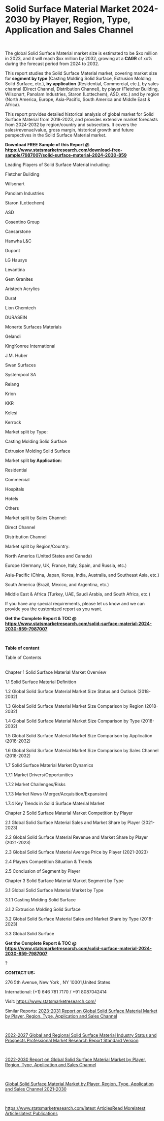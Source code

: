 <h1>Solid Surface Material Market 2024-2030 by Player, Region, Type, Application and Sales Channel</h1><br/><p>The global Solid Surface Material market size is estimated to be $xx million in 2023, and it will reach $xx million by 2032, growing at a <strong>CAGR</strong> of xx% during the forecast period from 2024 to 2032.</p>
 
 
 
 <p>This report studies the Solid Surface Material market, covering market size for <strong>segment by type</strong> (Casting Molding Solid Surface, Extrusion Molding Solid Surface, etc.), <strong>by application</strong> (Residential, Commercial, etc.), by sales channel (Direct Channel, Distribution Channel), by player (Fletcher Building, Wilsonart, Panolam Industries, Staron (Lottechem), ASD, etc.) and by region (North America, Europe, Asia-Pacific, South America and Middle East & Africa).</p>
 
 
 
 <p>This report provides detailed historical analysis of global market for Solid Surface Material from 2018-2023, and provides extensive market forecasts from 2024-2032 by region/country and subsectors. It covers the sales/revenue/value, gross margin, historical growth and future perspectives in the Solid Surface Material market.</p>
 
 
 
 <p><strong>Download FREE Sample of this Report @ <a href="https://www.statsmarketresearch.com/download-free-sample/7987007/solid-surface-material-2024-2030-859">https://www.statsmarketresearch.com/download-free-sample/7987007/solid-surface-material-2024-2030-859</a></strong></p>
 
 
 
 <p>Leading Players of Solid Surface Material including:</p>
 
 
 
 <p>Fletcher Building</p>
 
 
 
 <p>Wilsonart</p>
 
 
 
 <p>Panolam Industries</p>
 
 
 
 <p>Staron (Lottechem)</p>
 
 
 
 <p>ASD</p>
 
 
 
 <p>Cosentino Group</p>
 
 
 
 <p>Caesarstone</p>
 
 
 
 <p>Hanwha L&C</p>
 
 
 
 <p>Dupont</p>
 
 
 
 <p>LG Hausys</p>
 
 
 
 <p>Levantina</p>
 
 
 
 <p>Gem Granites</p>
 
 
 
 <p>Aristech Acrylics</p>
 
 
 
 <p>Durat</p>
 
 
 
 <p>Lion Chemtech</p>
 
 
 
 <p>DURASEIN</p>
 
 
 
 <p>Monerte Surfaces Materials</p>
 
 
 
 <p>Gelandi</p>
 
 
 
 <p>KingKonree International</p>
 
 
 
 <p>J.M. Huber</p>
 
 
 
 <p>Swan Surfaces</p>
 
 
 
 <p>Systempool SA</p>
 
 
 
 <p>Relang</p>
 
 
 
 <p>Krion</p>
 
 
 
 <p>KKR</p>
 
 
 
 <p>Kelesi</p>
 
 
 
 <p>Kerrock</p>
 
 
 
 <p>Market split by Type:</p>
 
 
 
 <p>Casting Molding Solid Surface</p>
 
 
 
 <p>Extrusion Molding Solid Surface</p>
 
 
 
 <p>Market split <strong>by Application</strong>:</p>
 
 
 
 <p>Residential</p>
 
 
 
 <p>Commercial</p>
 
 
 
 <p>Hospitals</p>
 
 
 
 <p>Hotels</p>
 
 
 
 <p>Others</p>
 
 
 
 <p>Market split by Sales Channel:</p>
 
 
 
 <p>Direct Channel</p>
 
 
 
 <p>Distribution Channel</p>
 
 
 
 <p>Market split by Region/Country:</p>
 
 
 
 <p>North America (United States and Canada)</p>
 
 
 
 <p>Europe (Germany, UK, France, Italy, Spain, and Russia, etc.)</p>
 
 
 
 <p>Asia-Pacific (China, Japan, Korea, India, Australia, and Southeast Asia, etc.)</p>
 
 
 
 <p>South America (Brazil, Mexico, and Argentina, etc.)</p>
 
 
 
 <p>Middle East & Africa (Turkey, UAE, Saudi Arabia, and South Africa, etc.)</p>
 
 
 
 <p>If you have any special requirements, please let us know and we can provide you the customized report as you want.</p>
 
 
 
 <div><b>Get the Complete Report & TOC @ <a href="https://www.statsmarketresearch.com/solid-surface-material-2024-2030-859-7987007">https://www.statsmarketresearch.com/solid-surface-material-2024-2030-859-7987007</a></b></div>
 
 
 
 <p><br />
 
 <b>Table of content</b></p>
 
 
 
 <p>Table of Contents<br />
 
 <br />
 
 Chapter 1 Solid Surface Material Market Overview<br />
 
 1.1 Solid Surface Material Definition<br />
 
 1.2 Global Solid Surface Material Market Size Status and Outlook (2018-2032)<br />
 
 1.3 Global Solid Surface Material Market Size Comparison by Region (2018-2032)<br />
 
 1.4 Global Solid Surface Material Market Size Comparison by Type (2018-2032)<br />
 
 1.5 Global Solid Surface Material Market Size Comparison by Application (2018-2032)<br />
 
 1.6 Global Solid Surface Material Market Size Comparison by Sales Channel (2018-2032)<br />
 
 1.7 Solid Surface Material Market Dynamics<br />
 
 1.7.1 Market Drivers/Opportunities<br />
 
 1.7.2 Market Challenges/Risks<br />
 
 1.7.3 Market News (Merger/Acquisition/Expansion)<br />
 
 1.7.4 Key Trends in Solid Surface Material Market<br />
 
 Chapter 2 Solid Surface Material Market Competition by Player<br />
 
 2.1 Global Solid Surface Material Sales and Market Share by Player (2021-2023)<br />
 
 2.2 Global Solid Surface Material Revenue and Market Share by Player (2021-2023)<br />
 
 2.3 Global Solid Surface Material Average Price by Player (2021-2023)<br />
 
 2.4 Players Competition Situation & Trends<br />
 
 2.5 Conclusion of Segment by Player<br />
 
 Chapter 3 Solid Surface Material Market Segment by Type<br />
 
 3.1 Global Solid Surface Material Market by Type<br />
 
 3.1.1 Casting Molding Solid Surface<br />
 
 3.1.2 Extrusion Molding Solid Surface<br />
 
 3.2 Global Solid Surface Material Sales and Market Share by Type (2018-2023)<br />
 
 3.3 Global Solid Surface</p>
 
 
 
 <div><b>Get the Complete Report & TOC @ <a href="https://www.statsmarketresearch.com/solid-surface-material-2024-2030-859-7987007">https://www.statsmarketresearch.com/solid-surface-material-2024-2030-859-7987007</a></b></div>
 
 
 
 <p>? </p>
 
 
 
 <p><b>CONTACT US:</b><br />
 
 276 5th Avenue, New York , NY 10001,United States<br />
 
 International: (+1) 646 781 7170 / +91 8087042414<br />
 
 Visit: <a href="https://www.statsmarketresearch.com/">https://www.statsmarketresearch.com/</a><br />
 
 Similar Reports: <a href="https://www.statsmarketresearch.com/solid-surface-material-2024-2030-859-7987007">2023-2031 Report on Global Solid Surface Material Market by Player, Region, Type, Application and Sales Channel</a><br />
 
 <br />
 
 <a href="https://www.statsmarketresearch.com/solid-surface-material-2024-2030-859-7987007">2022-2027 Global and Regional Solid Surface Material Industry Status and Prospects Professional Market Research Report Standard Version</a><br />
 
 <br />
 
 <a href="https://www.statsmarketresearch.com/solid-surface-material-2024-2030-859-7987007">2022-2030 Report on Global Solid Surface Material Market by Player, Region, Type, Application and Sales Channel</a><br />
 
 <br />
 
 <a href="https://www.statsmarketresearch.com/solid-surface-material-2024-2030-859-7987007">Global Solid Surface Material Market by Player, Region, Type, Application and Sales Channel 2021-2030</a><br />
 
 <br />
 
 <a href="https://gyeongbokgung.com">https://www.statsmarketresearch.com/</a><a href="https://hallyeomaritime.com">latest Articles</a><a href="https://jingwansa.com">Read More</a><a href="https://nguoiviet.jp/">latest Articles</a><a href="https://www.intelmarketresearch.com/">latest Publications</a></p>
